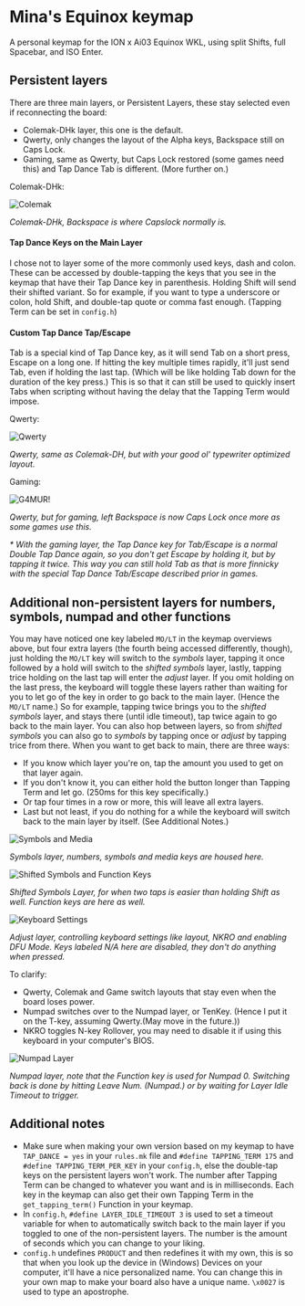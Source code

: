 # Mina's Equinox keymap

A personal keymap for the ION x Ai03 Equinox WKL, using split Shifts, full Spacebar, and ISO Enter.

## Persistent layers

There are three main layers, or Persistent Layers, these stay selected even if reconnecting the board:
* Colemak-DHk layer, this one is the default.
* Qwerty, only changes the layout of the Alpha keys, Backspace still on Caps Lock.
* Gaming, same as Qwerty, but Caps Lock restored (some games need this) and Tap Dance Tab is different. (More further on.)

Colemak-DHk:

![Colemak](https://i.imgur.com/Hp4YR4y.png)

_Colemak-DHk, Backspace is where Capslock normally is._


#### Tap Dance Keys on the Main Layer

I chose not to layer some of the more commonly used keys, dash and colon. These can be accessed by double-tapping the keys that you see in the keymap that have their Tap Dance key in parenthesis. Holding Shift will send their shifted variant. So for example, if you want to type a underscore or colon, hold Shift, and double-tap quote or comma fast enough. (Tapping Term can be set in `config.h`)

#### Custom Tap Dance Tap/Escape

Tab is a special kind of Tap Dance key, as it will send Tab on a short press, Escape on a long one. If hitting the key multiple times rapidly, it'll just send Tab, even if holding the last tap. (Which will be like holding Tab down for the duration of the key press.) This is so that it can still be used to quickly insert Tabs when scripting without having the delay that the Tapping Term would impose.


Qwerty:

![Qwerty](https://i.imgur.com/tPjsHYp.png)

_Qwerty, same as Colemak-DH, but with your good ol' typewriter optimized layout._


Gaming:

![G4MUR!](https://i.imgur.com/BrRTvgk.png)

_Qwerty, but for gaming, left Backspace is now Caps Lock once more as some games use this._


_* With the gaming layer, the Tap Dance key for Tab/Escape is a normal Double Tap Dance again, so you don't get Escape by holding it, but by tapping it twice. This way you can still hold Tab as that is more finnicky with the special Tap Dance Tab/Escape described prior in games._

## Additional non-persistent layers for numbers, symbols, numpad and other functions

You may have noticed one key labeled `MO/LT` in the keymap overviews above, but four extra layers (the fourth being accessed differently, though), just holding the `MO/LT` key will switch to the _symbols_ layer, tapping it once followed by a hold will switch to the _shifted symbols_ layer, lastly, tapping trice holding on the last tap will enter the _adjust_ layer. If you omit holding on the last press, the keyboard will toggle these layers rather than waiting for you to let go of the key in order to go back to the main layer. (Hence the `MO/LT` name.) So for example, tapping twice brings you to the _shifted symbols_ layer, and stays there (until idle timeout), tap twice again to go back to the main layer. You can also hop between layers, so from _shifted symbols_ you can also go to _symbols_ by tapping once or _adjust_ by tapping trice from there. When you want to get back to main, there are three ways:

* If you know which layer you're on, tap the amount you used to get on that layer again.
* If you don't know it, you can either hold the button longer than Tapping Term and let go. (250ms for this key specifically.)
* Or tap four times in a row or more, this will leave all extra layers.
* Last but not least, if you do nothing for a while the keyboard will switch back to the main layer by itself. (See Additional Notes.)

![Symbols and Media](https://i.imgur.com/90yvQdA.png)

_Symbols layer, numbers, symbols and media keys are housed here._

![Shifted Symbols and Function Keys](https://i.imgur.com/22XjjQ2.png)

_Shifted Symbols Layer, for when two taps is easier than holding Shift as well._
_Function keys are here as well._

![Keyboard Settings](https://i.imgur.com/KOQUmdD.png)

_Adjust layer, controlling keyboard settings like layout, NKRO and enabling DFU Mode._
_Keys labeled N/A here are disabled, they don't do anything when pressed._


To clarify:

* Qwerty, Colemak and Game switch layouts that stay even when the board loses power.
* Numpad switches over to the Numpad layer, or TenKey. (Hence I put it on the T-key, assuming Qwerty.(May move in the future.))
* NKRO toggles N-key Rollover, you may need to disable it if using this keyboard in your computer's BIOS.

![Numpad Layer](https://i.imgur.com/7llBeae.png)

_Numpad layer, note that the Function key is used for Numpad 0._
_Switching back is done by hitting Leave Num. (Numpad.)_
_or by waiting for Layer Idle Timeout to trigger._


## Additional notes

- Make sure when making your own version based on my keymap to have `TAP_DANCE = yes` in your `rules.mk` file and `#define TAPPING_TERM 175` and `#define TAPPING_TERM_PER_KEY` in your `config.h`, else the double-tap keys on the persistent layers won't work. The number after Tapping Term can be changed to whatever you want and is in milliseconds. Each key in the keymap can also get their own Tapping Term in the `get_tapping_term()` Function in your keymap.
- In `config.h`, `#define LAYER_IDLE_TIMEOUT 3` is used to set a timeout variable for when to automatically switch back to the main layer if you toggled to one of the non-persistent layers. The number is the amount of seconds which you can change to your liking.
- `config.h` undefines `PRODUCT` and then redefines it with my own, this is so that when you look up the device in (Windows) Devices on your computer, it'll have a nice personalized name. You can change this in your own map to make your board also have a unique name. `\x0027` is used to type an apostrophe.
